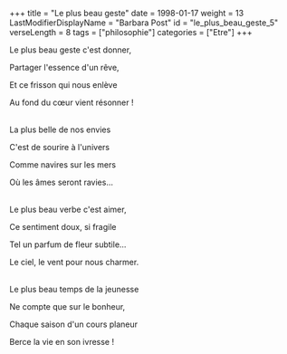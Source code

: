 +++
title = "Le plus beau geste"
date = 1998-01-17
weight = 13
LastModifierDisplayName = "Barbara Post"
id = "le_plus_beau_geste_5"
verseLength = 8
tags = ["philosophie"]
categories = ["Etre"]
+++

Le plus beau geste c'est donner,

Partager l'essence d'un rêve,

Et ce frisson qui nous enlève

Au fond du cœur vient résonner !

 \
La plus belle de nos envies

C'est de sourire à l'univers

Comme navires sur les mers

Où les âmes seront ravies...

 \
Le plus beau verbe c'est aimer,

Ce sentiment doux, si fragile

Tel un parfum de fleur subtile...

Le ciel, le vent pour nous charmer.

 \
Le plus beau temps de la jeunesse

Ne compte que sur le bonheur,

Chaque saison d'un cours planeur

Berce la vie en son ivresse !
